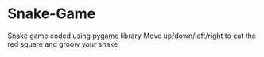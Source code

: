 # Snake-Game
Snake game coded using pygame library
 Move up/down/left/right to eat the red square and groow your snake
